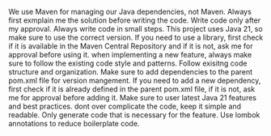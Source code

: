 We use Maven for managing our Java dependencies, not Maven.
Always first exmplain me the solution before writing the code.
Write code only after my approval.
Always write code in small steps.
This project uses Java 21, so make sure to use the correct version.
If you need to use a library, first check if it is available in the Maven Central Repository
and if it is not, ask me for approval before using it.
when implementing a new feature, always make sure to follow the existing code style and patterns.
Follow exisitng code structure and organization.
Make sure to add dependencies to the parent pom.xml file for version mangement.
If you need to add a new dependency, first check if it is already defined in the parent
pom.xml file, if it is not, ask me for approval before adding it.
Make sure to user latest Java 21 features and best practices.
dont over complicate the code, keep it simple and readable. Only generate code that is necessary for the feature.
Use lombok annotations to reduce boilerplate code.